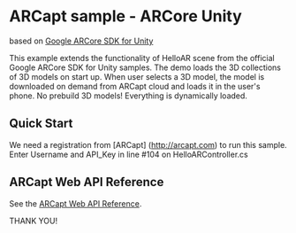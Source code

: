 ARCapt sample - ARCore Unity
=====================
based on [Google ARCore SDK for Unity](//github.com/google-ar/arcore-unity-sdk)


This example extends the functionality of HelloAR scene from the official Google ARCore SDK for Unity samples. The demo loads the 3D collections of 3D models on start up. When user selects a 3D model, the model is downloaded on demand from ARCapt cloud and loads it in the user's phone. No prebuild 3D models! Everything is dynamically loaded.


## Quick Start

We need a registration from [ARCapt] (http://arcapt.com) to run this sample. 
Enter Username and API_Key in line #104 on HelloARController.cs


## ARCapt Web API Reference

See the [ARCapt Web API Reference](http://www.arcapt.com/swagger/ui/index).


THANK YOU!